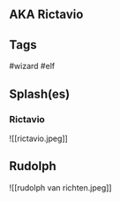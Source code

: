 ## AKA Rictavio
## Tags
#wizard #elf 

## Splash(es)
### Rictavio
![[rictavio.jpeg]]
## Rudolph
![[rudolph van richten.jpeg]]